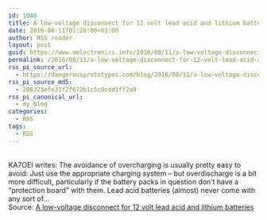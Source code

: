 ```yaml
---
id: 1046
title: A low-voltage disconnect for 12 volt lead acid and lithium batteries
date: 2016-08-11T01:28:00+01:00
author: RSS reader
layout: post
guid: https://www.uelectronics.info/2016/08/11/a-low-voltage-disconnect-for-12-volt-lead-acid-and-lithium-batteries/
permalink: /2016/08/11/a-low-voltage-disconnect-for-12-volt-lead-acid-and-lithium-batteries/
rss_pi_source_url:
  - https://dangerousprototypes.com/blog/2016/08/11/a-low-voltage-disconnect-for-12-volt-lead-acid-and-lithium-batteries/
rss_pi_source_md5:
  - 288323efe31f2f672b1c5c0cdd1ff2a9
rss_pi_canonical_url:
  - my_blog
categories:
  - RSS
tags:
  - RSS
---
```

&#013;  
KA7OEI writes: The avoidance of overcharging is usually pretty easy to avoid: Just use the appropriate charging system – but overdischarge is a bit more difficult, particularly if the battery packs in question don’t have a “protection board” with them. Lead acid batteries (almost) never come with any sort of…&#013;  
Source: <a href="https://dangerousprototypes.com/blog/2016/08/11/a-low-voltage-disconnect-for-12-volt-lead-acid-and-lithium-batteries/" target="_blank">A low-voltage disconnect for 12 volt lead acid and lithium batteries</a>